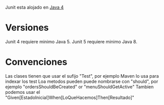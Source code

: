 
Junit esta alojado en [Java 4](https://github.com/junit-team/junit4/wiki)

# Versiones 
Junit 4 requiere minimo Java 5.
Junit 5 requiere minimo Java 8.

# Convenciones
Las clases tienen que usar el sufijo "Test", por ejemplo Maven lo usa para indexar los test
Loa metodos pueden puede nombrarse con "should", por ejemplo "ordersShouldBeCreated" or "menuShouldGetActive"
Tambien podemos usar el "Given[EstadoInicial]When[LoQueHacemos]Then[Resultado]" 

